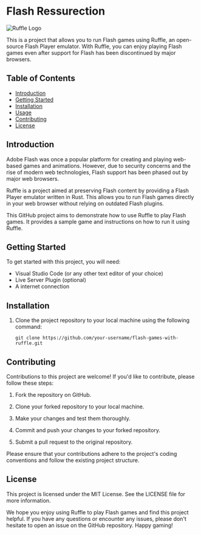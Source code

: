 # Flash Ressurection

![Ruffle Logo](https://github.com/ruffle-rs/ruffle/blob/main/assets/ruffle_logo.svg)

This is a project that allows you to run Flash games using Ruffle, an open-source Flash Player emulator. With Ruffle, you can enjoy playing Flash games even after support for Flash has been discontinued by major browsers.

## Table of Contents

- [Introduction](#introduction)
- [Getting Started](#getting-started)
- [Installation](#installation)
- [Usage](#usage)
- [Contributing](#contributing)
- [License](#license)

## Introduction

Adobe Flash was once a popular platform for creating and playing web-based games and animations. However, due to security concerns and the rise of modern web technologies, Flash support has been phased out by major web browsers.

Ruffle is a project aimed at preserving Flash content by providing a Flash Player emulator written in Rust. This allows you to run Flash games directly in your web browser without relying on outdated Flash plugins.

This GitHub project aims to demonstrate how to use Ruffle to play Flash games. It provides a sample game and instructions on how to run it using Ruffle.

## Getting Started

To get started with this project, you will need:

- Visual Studio Code (or any other text editor of your choice)
- Live Server Plugin (optional)
- A internet connection

## Installation

1. Clone the project repository to your local machine using the following command:

   ```shell
   git clone https://github.com/your-username/flash-games-with-ruffle.git

## Contributing

Contributions to this project are welcome! If you'd like to contribute, please follow these steps:

1. Fork the repository on GitHub.

2. Clone your forked repository to your local machine.

3. Make your changes and test them thoroughly.

4. Commit and push your changes to your forked repository.

5. Submit a pull request to the original repository.

Please ensure that your contributions adhere to the project's coding conventions and follow the existing project structure.

## License

This project is licensed under the MIT License. See the LICENSE file for more information.

We hope you enjoy using Ruffle to play Flash games and find this project helpful. If you have any questions or encounter any issues, please don't hesitate to open an issue on the GitHub repository. Happy gaming!
